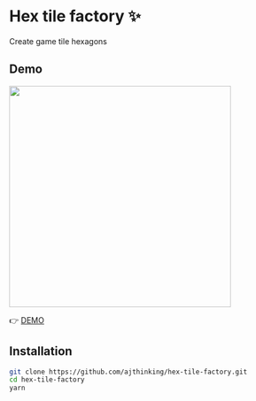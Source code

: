 # Hex tile factory :sparkles:
Create game tile hexagons

## Demo

<img src="https://user-images.githubusercontent.com/3457668/93305912-7501e100-f7ff-11ea-9469-44996d5d9ab0.gif" width=400>

:point_right: [DEMO](https://ajthinking.github.io/hex-tile-factory)

## Installation

```bash
git clone https://github.com/ajthinking/hex-tile-factory.git
cd hex-tile-factory
yarn
```
